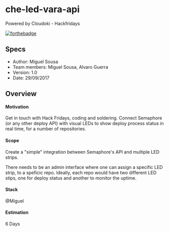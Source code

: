 # che-led-vara-api
Powered by Cloudoki - Hackfridays


[![forthebadge](https://forthebadge.com/images/badges/powered-by-electricity.svg)](https://forthebadge.com)

## Specs
- Author: Miguel Sousa
- Team members: Miguel Sousa, Alvaro Guerra
- Version: 1.0
- Date: 29/09/2017

## Overview
#### Motivation
Get in touch with Hack Fridays, coding and soldering.
Connect Semaphore (or any other deploy API) with visual LEDs to show deploy process status in real time, for a number of repositories.

#### Scope
Create a "simple" integration between Semaphore's API and multiple LED strips.

There needs to be an admin interface where one can assign a specific LED strip, to a speficic repo. Ideally, each repo would have two different LED stips, one for deploy status and another to monitor the uptime.

#### Stack
@Miguel 

#### Estimation
6 Days
